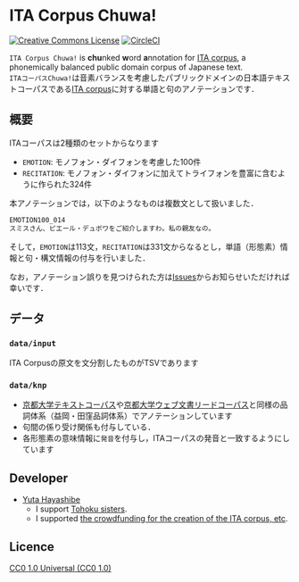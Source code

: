 
# ITA Corpus Chuwa!

<a rel="license" href="https://creativecommons.org/publicdomain/zero/1.0/"><img alt="Creative Commons License" style="border-width:0" src="https://licensebuttons.net/l/publicdomain/88x31.png" /></a>
[![CircleCI](https://circleci.com/gh/shirayu/ita-corpus-chuwa.svg?style=svg)](https://circleci.com/gh/shirayu/ita-corpus-chuwa)

``ITA Corpus Chuwa!`` is **chu**nked **w**ord **a**nnotation for [ITA corpus](https://github.com/mmorise/ita-corpus), a phonemically balanced public domain corpus of Japanese text.  
``ITAコーパスChuwa!``は音素バランスを考慮したパブリックドメインの日本語テキストコーパスである[ITA corpus](https://github.com/mmorise/ita-corpus)に対する単語と句のアノテーションです．

## 概要

ITAコーパスは2種類のセットからなります

- ``EMOTION``: モノフォン・ダイフォンを考慮した100件
- ``RECITATION``: モノフォン・ダイフォンに加えてトライフォンを豊富に含むように作られた324件

本アノテーションでは，以下のようなものは複数文として扱いました．

```txt
EMOTION100_014
スミスさん、ピエール・デュボワをご紹介しますわ。私の親友なの。
```

そして，``EMOTION``は113文，``RECITATION``は331文からなるとし，単語（形態素）情報と句・構文情報の付与を行いました．

なお，アノテーション誤りを見つけられた方は[Issues](https://github.com/shirayu/ita-corpus-chuwa/issues)からお知らせいただければ幸いです．

## データ

### ``data/input``

ITA Corpusの原文を文分割したものがTSVであります

### ``data/knp``

- [京都大学テキストコーパス](https://nlp.ist.i.kyoto-u.ac.jp/index.php?%E4%BA%AC%E9%83%BD%E5%A4%A7%E5%AD%A6%E3%83%86%E3%82%AD%E3%82%B9%E3%83%88%E3%82%B3%E3%83%BC%E3%83%91%E3%82%B9)や[京都大学ウェブ文書リードコーパス](https://nlp.ist.i.kyoto-u.ac.jp/index.php?KWDLC)と同様の品詞体系（益岡・田窪品詞体系）でアノテーションしています
- 句間の係り受け関係も付与している．
- 各形態素の意味情報に``発音``を付与し，ITAコーパスの発音と一致するようにしています

## Developer

- [Yuta Hayashibe](https://github.com/shirayu)
    - I support [Tohoku sisters](https://zunko.jp/).
    - I supported [the crowdfunding for the creation of the ITA corpus, etc](https://greenfunding.jp/pub/projects/3891).

## Licence

[CC0 1.0 Universal (CC0 1.0)](https://creativecommons.org/publicdomain/zero/1.0/)
